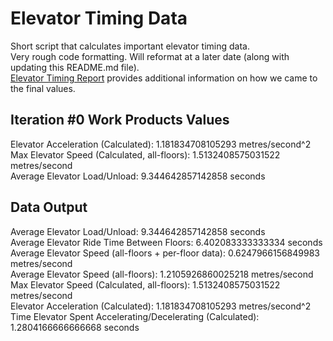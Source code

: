 <h1>Elevator Timing Data</h1>
  <p>
    Short script that calculates important elevator timing data.<br>
    Very rough code formatting. Will reformat at a later date (along with updating this README.md file).<br>
    <a href="./Elevator-Timing-Report.pdf">Elevator Timing Report</a>  provides additional information on how we came to the final values.
  </p>
  
<h2>Iteration #0 Work Products Values</h2>
  <p>
    Elevator Acceleration (Calculated): 1.181834708105293 metres/second^2 <br>
    Max Elevator Speed (Calculated, all-floors): 1.5132408575031522 metres/second <br>
    Average Elevator Load/Unload: 9.344642857142858 seconds <br>
  </p>
  
<h2>Data Output</h2>
  <p>
    Average Elevator Load/Unload: 9.344642857142858 seconds <br>
    Average Elevator Ride Time Between Floors: 6.402083333333334 seconds <br>
    Average Elevator Speed (all-floors + per-floor data): 0.6247966156849983 metres/second <br>
    Average Elevator Speed (all-floors): 1.2105926860025218 metres/second <br>
    Max Elevator Speed (Calculated, all-floors): 1.5132408575031522 metres/second <br>
    Elevator Acceleration (Calculated): 1.181834708105293 metres/second^2 <br>
    Time Elevator Spent Accelerating/Decelerating (Calculated): 1.2804166666666668 seconds <br>
  </p> 
